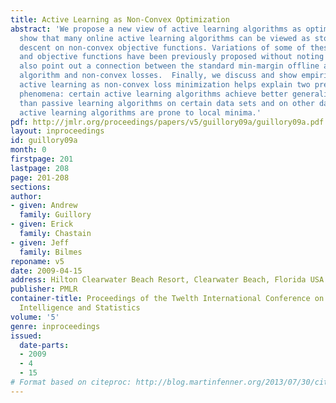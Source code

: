 ```yaml
---
title: Active Learning as Non-Convex Optimization
abstract: 'We propose a new view of active learning algorithms as optimization. We
  show that many online active learning algorithms can be viewed as stochastic gradient
  descent on non-convex objective functions. Variations of some of these algorithms
  and objective functions have been previously proposed without noting this connection.  We
  also point out a connection between the standard min-margin offline active learning
  algorithm and non-convex losses.  Finally, we discuss and show empirically how viewing
  active learning as non-convex loss minimization helps explain two previously observed
  phenomena: certain active learning algorithms achieve better generalization error
  than passive learning algorithms on certain data sets and on other data sets many
  active learning algorithms are prone to local minima.'
pdf: http://jmlr.org/proceedings/papers/v5/guillory09a/guillory09a.pdf
layout: inproceedings
id: guillory09a
month: 0
firstpage: 201
lastpage: 208
page: 201-208
sections: 
author:
- given: Andrew
  family: Guillory
- given: Erick
  family: Chastain
- given: Jeff
  family: Bilmes
reponame: v5
date: 2009-04-15
address: Hilton Clearwater Beach Resort, Clearwater Beach, Florida USA
publisher: PMLR
container-title: Proceedings of the Twelth International Conference on Artificial
  Intelligence and Statistics
volume: '5'
genre: inproceedings
issued:
  date-parts:
  - 2009
  - 4
  - 15
# Format based on citeproc: http://blog.martinfenner.org/2013/07/30/citeproc-yaml-for-bibliographies/
---
```

